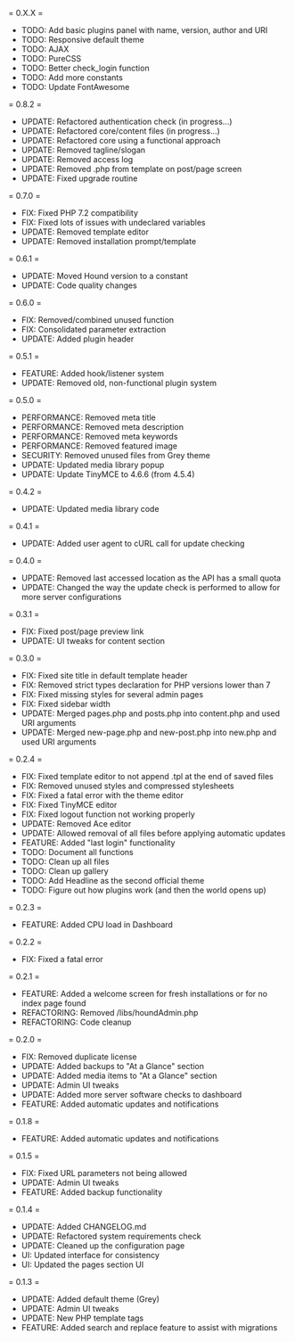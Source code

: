 = 0.X.X =
* TODO: Add basic plugins panel with name, version, author and URI
* TODO: Responsive default theme
* TODO: AJAX
* TODO: PureCSS
* TODO: Better check_login function
* TODO: Add more constants
* TODO: Update FontAwesome

= 0.8.2 =
* UPDATE: Refactored authentication check (in progress...)
* UPDATE: Refactored core/content files (in progress...)
* UPDATE: Refactored core using a functional approach
* UPDATE: Removed tagline/slogan
* UPDATE: Removed access log
* UPDATE: Removed .php from template on post/page screen
* UPDATE: Fixed upgrade routine

= 0.7.0 =
* FIX: Fixed PHP 7.2 compatibility
* FIX: Fixed lots of issues with undeclared variables
* UPDATE: Removed template editor
* UPDATE: Removed installation prompt/template

= 0.6.1 =
* UPDATE: Moved Hound version to a constant
* UPDATE: Code quality changes

= 0.6.0 =
* FIX: Removed/combined unused function
* FIX: Consolidated parameter extraction
* UPDATE: Added plugin header

= 0.5.1 =
* FEATURE: Added hook/listener system
* UPDATE: Removed old, non-functional plugin system

= 0.5.0 =
* PERFORMANCE: Removed meta title
* PERFORMANCE: Removed meta description
* PERFORMANCE: Removed meta keywords
* PERFORMANCE: Removed featured image
* SECURITY: Removed unused files from Grey theme
* UPDATE: Updated media library popup
* UPDATE: Update TinyMCE to 4.6.6 (from 4.5.4)

= 0.4.2 =
* UPDATE: Updated media library code

= 0.4.1 =
* UPDATE: Added user agent to cURL call for update checking

= 0.4.0 =
* UPDATE: Removed last accessed location as the API has a small quota
* UPDATE: Changed the way the update check is performed to allow for more server configurations

= 0.3.1 =
* FIX: Fixed post/page preview link
* UPDATE: UI tweaks for content section

= 0.3.0 =
* FIX: Fixed site title in default template header
* FIX: Removed strict types declaration for PHP versions lower than 7
* FIX: Fixed missing styles for several admin pages
* FIX: Fixed sidebar width
* UPDATE: Merged pages.php and posts.php into content.php and used URI arguments
* UPDATE: Merged new-page.php and new-post.php into new.php and used URI arguments

= 0.2.4 =
* FIX: Fixed template editor to not append .tpl at the end of saved files
* FIX: Removed unused styles and compressed stylesheets
* FIX: Fixed a fatal error with the theme editor
* FIX: Fixed TinyMCE editor
* FIX: Fixed logout function not working properly
* UPDATE: Removed Ace editor
* UPDATE: Allowed removal of all files before applying automatic updates
* FEATURE: Added "last login" functionality
* TODO: Document all functions
* TODO: Clean up all files
* TODO: Clean up gallery
* TODO: Add Headline as the second official theme
* TODO: Figure out how plugins work (and then the world opens up)

= 0.2.3 =
* FEATURE: Added CPU load in Dashboard

= 0.2.2 =
* FIX: Fixed a fatal error

= 0.2.1 =
* FEATURE: Added a welcome screen for fresh installations or for no index page found
* REFACTORING: Removed /libs/houndAdmin.php
* REFACTORING: Code cleanup

= 0.2.0 =
* FIX: Removed duplicate license
* UPDATE: Added backups to "At a Glance" section
* UPDATE: Added media items to "At a Glance" section
* UPDATE: Admin UI tweaks
* UPDATE: Added more server software checks to dashboard
* FEATURE: Added automatic updates and notifications

= 0.1.8 =
* FEATURE: Added automatic updates and notifications

= 0.1.5 =
* FIX: Fixed URL parameters not being allowed
* UPDATE: Admin UI tweaks
* FEATURE: Added backup functionality

= 0.1.4 =
* UPDATE: Added CHANGELOG.md
* UPDATE: Refactored system requirements check
* UPDATE: Cleaned up the configuration page
* UI: Updated interface for consistency
* UI: Updated the pages section UI

= 0.1.3 =
* UPDATE: Added default theme (Grey)
* UPDATE: Admin UI tweaks
* UPDATE: New PHP template tags
* FEATURE: Added search and replace feature to assist with migrations
